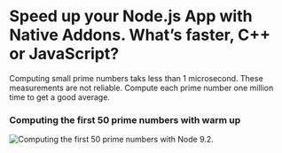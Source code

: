 # Speed up your Node.js App with Native Addons. What’s faster, C++ or JavaScript?

Computing small prime numbers taks less than 1 microsecond. These measurements are not reliable.
Compute each prime number one million time to get a good average.

### Computing the first 50 prime numbers with warm up
![Computing the first 50 prime numbers with Node 9.2.](https://fhinkel.github.io/javascript-vs-native-addon-prime-numbers/WithOpt50.png)